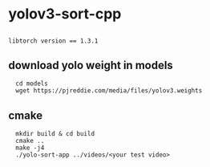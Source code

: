 # yolov3-sort-cpp

## 
```
libtorch version == 1.3.1
```
## download yolo weight in models
```
  cd models
  wget https://pjreddie.com/media/files/yolov3.weights 
```
## cmake
```
  mkdir build & cd build
  cmake ..
  make -j4
  ./yolo-sort-app ../videos/<your test video>
```
